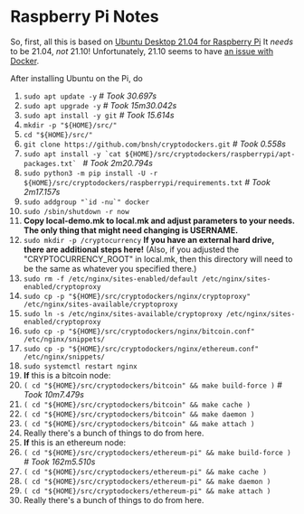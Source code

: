 # Raspberry Pi Notes

So, first, all this is based on [Ubuntu Desktop 21.04 for Raspberry Pi](https://ubuntu.com/download/raspberry-pi) It *needs* to be 21.04, *not* 21.10! Unfortunately, 21.10 seems to have [an issue with Docker](https://forum.storj.io/t/ubuntu-21-10-os-update-problem-with-the-node/15763).

After installing Ubuntu on the Pi, do

1. `sudo apt update -y` _# Took 30.697s_
2. `sudo apt upgrade -y` _# Took 15m30.042s_
3. `sudo apt install -y git` _# Took 15.614s_
4. `mkdir -p "${HOME}/src/"`
5. `cd "${HOME}/src/"`
6. `git clone https://github.com/bnsh/cryptodockers.git` _# Took 0.558s_
7. ```sudo apt install -y `cat ${HOME}/src/cryptodockers/raspberrypi/apt-packages.txt` ``` _# Took 2m20.794s_
8. `sudo python3 -m pip install -U -r ${HOME}/src/cryptodockers/raspberrypi/requirements.txt` _# Took 2m17.157s_
9. ```sudo addgroup "`id -nu`" docker```
10. ```sudo /sbin/shutdown -r now```
11. **Copy local-demo.mk to local.mk and adjust parameters to your needs. The only thing that might need changing is USERNAME.**
12. ```sudo mkdir -p /cryptocurrency``` **If you have an external hard drive, there are additional steps here!** (Also, if you adjusted the "CRYPTOCURRENCY_ROOT" in local.mk, then this directory will need to be the same as whatever you specified there.)
13. ```sudo rm -f /etc/nginx/sites-enabled/default /etc/nginx/sites-enabled/cryptoproxy```
14. ```sudo cp -p "${HOME}/src/cryptodockers/nginx/cryptoproxy" /etc/nginx/sites-available/cryptoproxy```
15. ```sudo ln -s /etc/nginx/sites-available/cryptoproxy /etc/nginx/sites-enabled/cryptoproxy```
16. ```sudo cp -p "${HOME}/src/cryptodockers/nginx/bitcoin.conf" /etc/nginx/snippets/```
17. ```sudo cp -p "${HOME}/src/cryptodockers/nginx/ethereum.conf" /etc/nginx/snippets/```
18. ```sudo systemctl restart nginx```
19. **If** this is a bitcoin node:
20. ```( cd "${HOME}/src/cryptodockers/bitcoin" && make build-force )``` _# Took 10m7.479s_
21. ```( cd "${HOME}/src/cryptodockers/bitcoin" && make cache )```
22. ```( cd "${HOME}/src/cryptodockers/bitcoin" && make daemon )```
23. ```( cd "${HOME}/src/cryptodockers/bitcoin" && make attach )```
24. Really there's a bunch of things to do from here.
25. **If** this is an ethereum node:
26. ```( cd "${HOME}/src/cryptodockers/ethereum-pi" && make build-force )``` _# Took 162m5.510s_
27. ```( cd "${HOME}/src/cryptodockers/ethereum-pi" && make cache )```
28. ```( cd "${HOME}/src/cryptodockers/ethereum-pi" && make daemon )```
29. ```( cd "${HOME}/src/cryptodockers/ethereum-pi" && make attach )```
30. Really there's a bunch of things to do from here.
